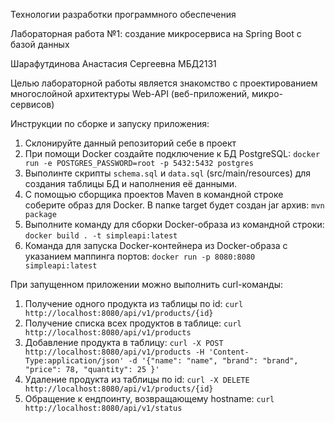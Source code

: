 Технологии разработки программного обеспечения

Лабораторная работа №1: создание микросервиса на Spring Boot с базой данных

Шарафутдинова Анастасия Сергеевна МБД2131

Целью лабораторной работы является знакомство с проектированием многослойной архитектуры Web-API (веб-приложений, микро-сервисов)

Инструкции по сборке и запуску приложения:
1. Склонируйте данный репозиторий себе в проект
2. При помощи Docker создайте подключение к БД PostgreSQL:
  `docker run -e POSTGRES_PASSWORD=root -p 5432:5432 postgres`
3. Выполинте скрипты `schema.sql` и `data.sql` (src/main/resources) для создания таблицы БД и наполнения её данными.
4. С помощью сборщика проектов Maven в командной строке соберите образ для Docker. В папке target будет создан jar архив:
  `mvn package`
5. Выполните команду для сборки Docker-образа из командной строки:
  `docker build . -t simpleapi:latest `
6. Команда для запуска Docker-контейнера из Docker-образа с указанием маппинга портов:
  `docker run -p 8080:8080 simpleapi:latest`

При запущенном приложении можно выполнить curl-команды:
1. Получение одного продукта из таблицы по id:
  `curl http://localhost:8080/api/v1/products/{id}`
2. Получение списка всех продуктов в таблице:
  `curl http://localhost:8080/api/v1/products`
3. Добавление продукта в таблицу:
  `curl -X POST http://localhost:8080/api/v1/products -H 'Content-Type:application/json' -d '{"name": "name", "brand": "brand", "price": 78, "quantity": 25 }'`
4. Удаление продукта из таблицы по id:
  `curl -X DELETE http://localhost:8080/api/v1/products/{id}`
5. Обращение к ендпоинту, возвращающему hostname:
  `curl http://localhost:8080/api/v1/status`
